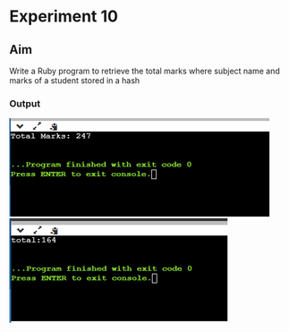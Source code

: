 # Experiment 10
## Aim
Write a Ruby program to retrieve the total marks where subject name and marks of a student stored in a hash

### Output

![output](exp10.png)
![output](exp10a.png)

